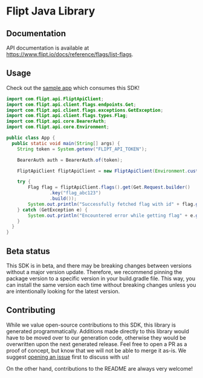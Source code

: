 # Flipt Java Library

## Documentation

API documentation is available at <https://www.flipt.io/docs/reference/flags/list-flags>.

## Usage

Check out the [sample app](.sample-app/app.java) which consumes this SDK!

```java
import com.flipt.api.FliptApiClient;
import com.flipt.api.client.flags.endpoints.Get;
import com.flipt.api.client.flags.exceptions.GetException;
import com.flipt.api.client.flags.types.Flag;
import com.flipt.api.core.BearerAuth;
import com.flipt.api.core.Environment;

public class App {
  public static void main(String[] args) {
    String token = System.getenv("FLIPT_API_TOKEN");

    BearerAuth auth = BearerAuth.of(token);

    FliptApiClient fliptApiClient = new FliptApiClient(Environment.custom("http://localhost:8080"), auth);

    try {
        Flag flag = fliptApiClient.flags().get(Get.Request.builder()
                .key("flag_abc123")
                .build());
        System.out.println("Successfully fetched flag with id" + flag.getKey());
    } catch (GetException e) {
        System.out.println("Encountered error while getting flag" + e.getMessage());
    }
  }
}
```

## Beta status

This SDK is in beta, and there may be breaking changes between versions without a major version update. Therefore, we recommend pinning the package version to a specific version in your build.gradle file. This way, you can install the same version each time without breaking changes unless you are intentionally looking for the latest version.

## Contributing

While we value open-source contributions to this SDK, this library is generated programmatically. Additions made directly to this library would have to be moved over to our generation code, otherwise they would be overwritten upon the next generated release. Feel free to open a PR as a proof of concept, but know that we will not be able to merge it as-is. We suggest [opening an issue](https://github.com/fern-flipt/flipt-java/issues) first to discuss with us!

On the other hand, contributions to the README are always very welcome!
